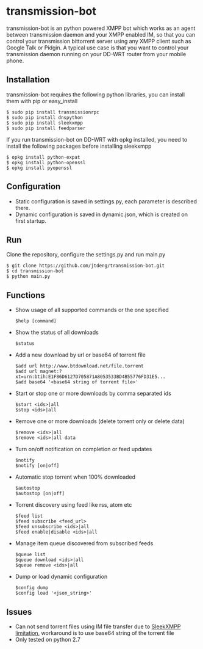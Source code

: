# transmission-bot

transmission-bot is an python powered XMPP bot which works as an agent 
between transmission daemon and your XMPP enabled IM, so that you can control 
your transmission bittorrent server using any XMPP client such as Google Talk 
or Pidgin.
A typical use case is that you want to control your transmission daemon running
on your DD-WRT router from your mobile phone.


## Installation
transmission-bot requires the following python libraries, you can install them
with pip or easy_install

    $ sudo pip install transmissionrpc
    $ sudo pip install dnspython
    $ sudo pip install sleekxmpp
    $ sudo pip install feedparser

If you run transmission-bot on DD-WRT with opkg installed, you need to install
the following packages before installing sleekxmpp

    $ opkg install python-expat
    $ opkg install python-openssl
    $ opkg install pyopenssl

## Configuration
* Static configuration is saved in settings.py, each parameter is described there.
* Dynamic configuration is saved in dynamic.json, which is created on first 
startup.

## Run
Clone the repository, configure the settings.py and run main.py

    $ git clone https://github.com/jtdeng/transmission-bot.git
    $ cd transmission-bot
    $ python main.py

## Functions
* Show usage of all supported commands or the one specified
    ```
    $help [command]
    ```

* Show the status of all downloads
    ```
    $status
    ```

* Add a new download by url or base64 of torrent file
    ```
    $add url http://www.btdownload.net/file.torrent
    $add url magnet:?xt=urn:btih:E1F86D6127D705871A8053533BD4B55776FD31E5...
    $add base64 '<base64 string of torrent file>'
    ```

* Start or stop one or more downloads by comma separated ids
    ```
    $start <ids>|all
    $stop <ids>|all
    ```

* Remove one or more downloads (delete torrent only or delete data)
    ```
    $remove <ids>|all
    $remove <ids>|all data
    ```

* Turn on/off notification on completion or feed updates
    ```
    $notify
    $notify [on|off]
    ```

* Automatic stop torrent when 100% downloaded
    ```
    $autostop
    $autostop [on|off]
    ```

* Torrent discovery using feed like rss, atom etc 
    ```
    $feed list
    $feed subscribe <feed_url>
    $feed unsubscribe <ids>|all
    $feed enable|disable <ids>|all
    ```

* Manage item queue discovered from subscribed feeds
    ```
    $queue list             
    $queue download <ids>|all 
    $queue remove <ids>|all   
    ```

* Dump or load dynamic configuration 
    ```
    $config dump
    $config load '<json_string>'
    ```

## Issues
* Can not send torrent files using IM file transfer due to [SleekXMPP limitation](https://groups.google.com/forum/?fromgroups=#!msg/sleekxmpp-discussion/e-9wEwic2gk/GFO9edQYj4AJ), workaround is to use base64 string of the torrent file
* Only tested on python 2.7
